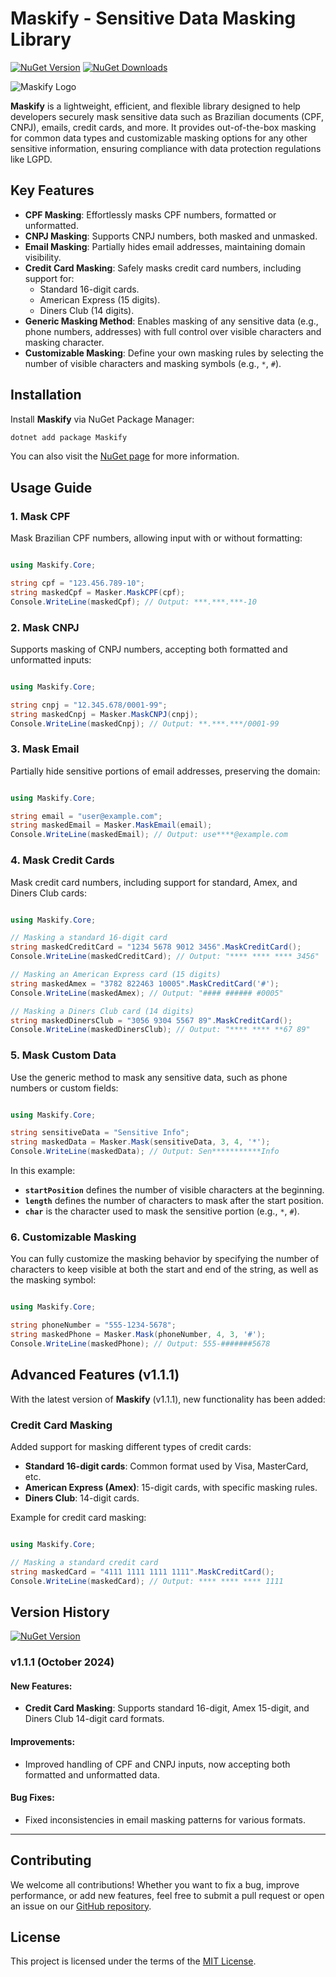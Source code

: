 # Maskify - Sensitive Data Masking Library
[![NuGet Version](https://img.shields.io/nuget/v/Maskify.Core.svg?style=flat-square&label=NuGet)](https://www.nuget.org/packages/Maskify.Core/)
[![NuGet Downloads](https://img.shields.io/nuget/dt/Maskify.Core.svg?style=flat-square)](https://www.nuget.org/packages/Maskify.Core/)

![Maskify Logo](https://github.com/user-attachments/assets/00b4f0a8-29dd-444e-b73b-99812edbcc42)

**Maskify** is a lightweight, efficient, and flexible library designed to help developers securely mask sensitive data such as Brazilian documents (CPF, CNPJ), emails, credit cards, and more. It provides out-of-the-box masking for common data types and customizable masking options for any other sensitive information, ensuring compliance with data protection regulations like LGPD.

## Key Features

- **CPF Masking**: Effortlessly masks CPF numbers, formatted or unformatted.
- **CNPJ Masking**: Supports CNPJ numbers, both masked and unmasked.
- **Email Masking**: Partially hides email addresses, maintaining domain visibility.
- **Credit Card Masking**: Safely masks credit card numbers, including support for:
  - Standard 16-digit cards.
  - American Express (15 digits).
  - Diners Club (14 digits).
- **Generic Masking Method**: Enables masking of any sensitive data (e.g., phone numbers, addresses) with full control over visible characters and masking character.
- **Customizable Masking**: Define your own masking rules by selecting the number of visible characters and masking symbols (e.g., `*`, `#`).

## Installation

Install **Maskify** via NuGet Package Manager:

```bash
dotnet add package Maskify
```

You can also visit the [NuGet page](https://www.nuget.org/packages/Maskify.Core/) for more information.

## Usage Guide

### 1. Mask CPF

Mask Brazilian CPF numbers, allowing input with or without formatting:

```csharp

using Maskify.Core;

string cpf = "123.456.789-10";
string maskedCpf = Masker.MaskCPF(cpf);
Console.WriteLine(maskedCpf); // Output: ***.***.***-10
```

### 2. Mask CNPJ

Supports masking of CNPJ numbers, accepting both formatted and unformatted inputs:

```csharp

using Maskify.Core;

string cnpj = "12.345.678/0001-99";
string maskedCnpj = Masker.MaskCNPJ(cnpj);
Console.WriteLine(maskedCnpj); // Output: **.***.***/0001-99
```

### 3. Mask Email

Partially hide sensitive portions of email addresses, preserving the domain:

```csharp

using Maskify.Core;

string email = "user@example.com";
string maskedEmail = Masker.MaskEmail(email);
Console.WriteLine(maskedEmail); // Output: use****@example.com
```

### 4. Mask Credit Cards

Mask credit card numbers, including support for standard, Amex, and Diners Club cards:

```csharp

using Maskify.Core;

// Masking a standard 16-digit card
string maskedCreditCard = "1234 5678 9012 3456".MaskCreditCard();
Console.WriteLine(maskedCreditCard); // Output: "**** **** **** 3456"

// Masking an American Express card (15 digits)
string maskedAmex = "3782 822463 10005".MaskCreditCard('#');
Console.WriteLine(maskedAmex); // Output: "#### ###### #0005"

// Masking a Diners Club card (14 digits)
string maskedDinersClub = "3056 9304 5567 89".MaskCreditCard();
Console.WriteLine(maskedDinersClub); // Output: "**** **** **67 89"
```

### 5. Mask Custom Data

Use the generic method to mask any sensitive data, such as phone numbers or custom fields:

```csharp

using Maskify.Core;

string sensitiveData = "Sensitive Info";
string maskedData = Masker.Mask(sensitiveData, 3, 4, '*');
Console.WriteLine(maskedData); // Output: Sen***********Info
```

In this example:
- **`startPosition`** defines the number of visible characters at the beginning.
- **`length`** defines the number of characters to mask after the start position.
- **`char`** is the character used to mask the sensitive portion (e.g., `*`, `#`).

### 6. Customizable Masking

You can fully customize the masking behavior by specifying the number of characters to keep visible at both the start and end of the string, as well as the masking symbol:

```csharp

using Maskify.Core;

string phoneNumber = "555-1234-5678";
string maskedPhone = Masker.Mask(phoneNumber, 4, 3, '#');
Console.WriteLine(maskedPhone); // Output: 555-#######5678
```

## Advanced Features (v1.1.1)

With the latest version of **Maskify** (v1.1.1), new functionality has been added:

### Credit Card Masking

Added support for masking different types of credit cards:
- **Standard 16-digit cards**: Common format used by Visa, MasterCard, etc.
- **American Express (Amex)**: 15-digit cards, with specific masking rules.
- **Diners Club**: 14-digit cards.

Example for credit card masking:

```csharp

using Maskify.Core;

// Masking a standard credit card
string maskedCard = "4111 1111 1111 1111".MaskCreditCard();
Console.WriteLine(maskedCard); // Output: **** **** **** 1111
```

## Version History

[![NuGet Version](https://img.shields.io/nuget/v/Maskify.Core.svg)](https://www.nuget.org/packages/Maskify.Core/)

### v1.1.1 (October 2024)

#### New Features:
- **Credit Card Masking**: Supports standard 16-digit, Amex 15-digit, and Diners Club 14-digit card formats.
  
#### Improvements:
- Improved handling of CPF and CNPJ inputs, now accepting both formatted and unformatted data.
  
#### Bug Fixes:
- Fixed inconsistencies in email masking patterns for various formats.

---

## Contributing

We welcome all contributions! Whether you want to fix a bug, improve performance, or add new features, feel free to submit a pull request or open an issue on our [GitHub repository](https://github.com/djesusnet/Maskify.Core.Library).

## License

This project is licensed under the terms of the [MIT License](LICENSE).
